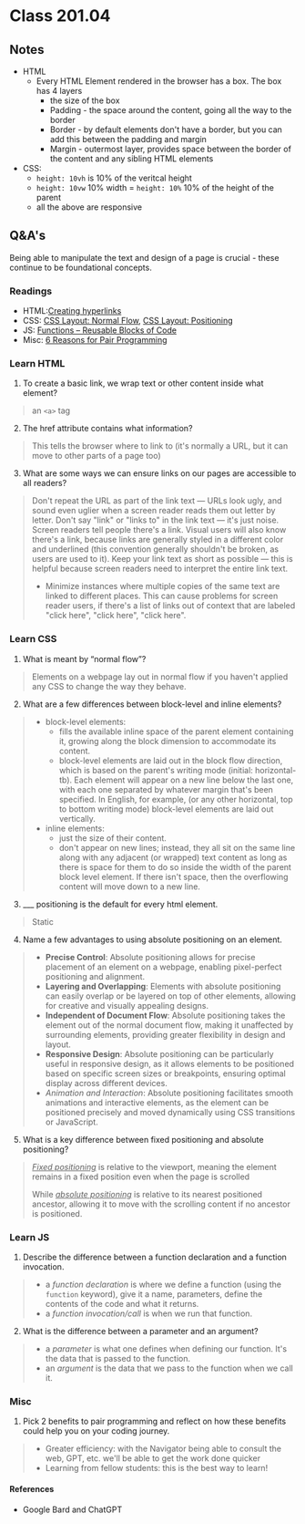 # Class 201.04



## Notes
- HTML
  - Every HTML Element rendered in the browser has a box. The box has 4 layers
    - the size of the box
    - Padding - the space around the content, going all the way to the border
    - Border - by default elements don't have a border, but you can add this between the padding and margin
    - Margin - outermost layer, provides space between the border of the content and any sibling HTML elements
- CSS: 
  - `height: 10vh` is 10% of the veritcal height
  - `height: 10vw` 10% width
  = `height: 10%` 10% of the height of the parent
  - all the above are responsive

## Q&A's

Being able to manipulate the text and design of a page is crucial - these continue to be foundational concepts.


### Readings
- HTML:[Creating hyperlinks](https://developer.mozilla.org/en-US/docs/Learn/HTML/Introduction_to_HTML/Creating_hyperlinks)
- CSS: [CSS Layout: Normal Flow](https://developer.mozilla.org/en-US/docs/Learn/CSS/CSS_layout/Normal_Flow), [CSS Layout: Positioning](https://developer.mozilla.org/en-US/docs/Learn/CSS/CSS_layout/Positioning)
- JS: [Functions – Reusable Blocks of Code](https://developer.mozilla.org/en-US/docs/Learn/JavaScript/Building_blocks/Functions)
- Misc: [6 Reasons for Pair Programming](https://www.codefellows.org/blog/6-reasons-for-pair-programming/)


### Learn HTML
1. To create a basic link, we wrap text or other content inside what element?
> an `<a>` tag
2. The href attribute contains what information?
> This tells the browser where to link to (it's normally a URL, but it can move to other parts of a page too)
3. What are some ways we can ensure links on our pages are accessible to all readers?
> Don't repeat the URL as part of the link text — URLs look ugly, and sound even uglier when a screen reader reads them out letter by letter.
> Don't say "link" or "links to" in the link text — it's just noise. Screen readers tell people there's a link. Visual users will also know there's a link, because links are generally styled in a different color and underlined (this convention generally shouldn't be broken, as users are used to it).
> Keep your link text as short as possible — this is helpful because screen readers need to interpret the entire link text.
> - Minimize instances where multiple copies of the same text are linked to different places. This can cause problems for screen reader users, if there's a list of links out of context that are labeled "click here", "click here", "click here".



### Learn CSS
1. What is meant by “normal flow”?
> Elements on a webpage lay out in normal flow if you haven't applied any CSS to change the way they behave.
2. What are a few differences between block-level and inline elements?
> - block-level elements: 
>   - fills the available inline space of the parent element containing it, growing along the block dimension to accommodate its content.
>   - block-level elements are laid out in the block flow direction, which is based on the parent's writing mode (initial: horizontal-tb). Each element will appear on a new line below the last one, with each one separated by whatever margin that's been specified. In English, for example, (or any other horizontal, top to bottom writing mode) block-level elements are laid out vertically.
> - inline elements: 
>   - just the size of their content.
>   - don't appear on new lines; instead, they all sit on the same line along with any adjacent (or wrapped) text content as long as there is space for them to do so inside the width of the parent block level element. If there isn't space, then the overflowing content will move down to a new line.


3. ___ positioning is the default for every html element.
> Static
4. Name a few advantages to using absolute positioning on an element.
> - **Precise Control**: Absolute positioning allows for precise placement of an element on a webpage, enabling pixel-perfect positioning and alignment.
> - **Layering and Overlapping**: Elements with absolute positioning can easily overlap or be layered on top of other elements, allowing for creative and visually appealing designs.
> - **Independent of Document Flow**: Absolute positioning takes the element out of the normal document flow, making it unaffected by surrounding elements, providing greater flexibility in design and layout.
> - **Responsive Design**: Absolute positioning can be particularly useful in responsive design, as it allows elements to be positioned based on specific screen sizes or breakpoints, ensuring optimal display across different devices.
> - *Animation and Interaction*: Absolute positioning facilitates smooth animations and interactive elements, as the element can be positioned precisely and moved dynamically using CSS transitions or JavaScript.

5. What is a key difference between fixed positioning and absolute positioning?
> *<u>Fixed positioning</u>* is relative to the viewport, meaning the element remains in a fixed position even when the page is scrolled
>
> While *<u>absolute positioning</u>* is relative to its nearest positioned ancestor, allowing it to move with the scrolling content if no ancestor is positioned.


### Learn JS
1. Describe the difference between a function declaration and a function invocation.
> - a *function declaration* is where we define a function (using the `function` keyword), give it a name, parameters, define the contents of the code and what it returns.
> - a *function invocation/call* is when we run that function. 

2. What is the difference between a parameter and an argument?
> - a *parameter* is what one defines when defining our function. It's the data that is passed to the function.
> - an *argument* is the data that we pass to the function when we call it.


### Misc
1. Pick 2 benefits to pair programming and reflect on how these benefits could help you on your coding journey.
> - Greater efficiency: with the Navigator being able to consult the web, GPT, etc. we'll be able to get the work done quicker
> - Learning from fellow students: this is the best way to learn!


#### References 
- Google Bard and ChatGPT
